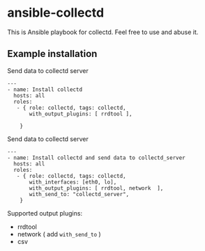 ansible-collectd
================

This is Ansible playbook for collectd. Feel free to use and abuse it.

Example installation
--------------------

Send data to collectd server

    ---
    - name: Install collectd
      hosts: all
      roles:
       - { role: collectd, tags: collectd,
           with_output_plugins: [ rrdtool ],

        }


Send data to collectd server

    ---
    - name: Install collectd and send data to collectd_server
      hosts: all
      roles:
       - { role: collectd, tags: collectd,
           with_interfaces: [eth0, lo],
           with_output_plugins: [ rrdtool, network  ],
           with_send_to: "collectd_server",
        }

Supported output plugins:
- rrdtool
- network ( add `with_send_to` )
- csv
  
  
